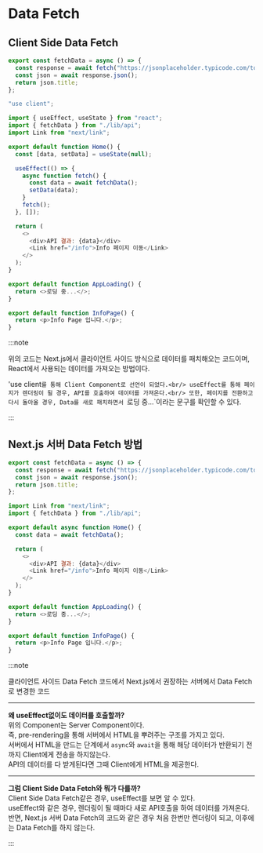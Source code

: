 # Data Fetch

## Client Side Data Fetch

```js title="(src/)lib/api.js"
export const fetchData = async () => {
  const response = await fetch("https://jsonplaceholder.typicode.com/todos/1");
  const json = await response.json();
  return json.title;
};
```

```js title="(src/)app/page.js"
"use client";

import { useEffect, useState } from "react";
import { fetchData } from "./lib/api";
import Link from "next/link";

export default function Home() {
  const [data, setData] = useState(null);

  useEffect(() => {
    async function fetch() {
      const data = await fetchData();
      setData(data);
    }
    fetch();
  }, []);

  return (
    <>
      <div>API 결과: {data}</div>
      <Link href="/info">Info 페이지 이동</Link>
    </>
  );
}
```

```js title="(src/)app/loading.js"
export default function AppLoading() {
  return <>로딩 중...</>;
}
```

```js title="(src/)app/info/page.js"
export default function InfoPage() {
  return <p>Info Page 입니다.</p>;
}
```

:::note

위의 코드는 Next.js에서 클라이언트 사이드 방식으로 데이터를 패치해오는 코드이며,<br/>
React에서 사용되는 데이터를 가져오는 방법이다.<br/>

'use client`를 통해 Client Component로 선언이 되었다.<br/>
useEffect를 통해 페이지가 렌더링이 될 경우, API를 호출하여 데이터를 가져온다.<br/>
또한, 페이지를 전환하고 다시 돌아올 경우, Data를 새로 패치하면서 `로딩 중...`이라는 문구를 확인할 수 있다.<br/>

:::

## Next.js 서버 Data Fetch 방법

```js title="(src/)lib/api.js"
export const fetchData = async () => {
  const response = await fetch("https://jsonplaceholder.typicode.com/todos/1");
  const json = await response.json();
  return json.title;
};
```

```js title="(src/)app/page.js"
import Link from "next/link";
import { fetchData } from "./lib/api";

export default async function Home() {
  const data = await fetchData();

  return (
    <>
      <div>API 결과: {data}</div>
      <Link href="/info">Info 페이지 이동</Link>
    </>
  );
}
```

```js title="(src/)app/loading.js"
export default function AppLoading() {
  return <>로딩 중...</>;
}
```

```js title="(src/)app/info/page.js"
export default function InfoPage() {
  return <p>Info Page 입니다.</p>;
}
```

:::note

클라이언트 사이드 Data Fetch 코드에서 Next.js에서 권장하는 서버에서 Data Fetch로 변경한 코드<br/>

---

**왜 useEffect없이도 데이터를 호출할까?**<br/>
위의 Component는 Server Component이다.<br/>
즉, pre-rendering을 통해 서버에서 HTML을 뿌려주는 구조를 가지고 있다.<br/>
서버에서 HTML을 만드는 단계에서 `async`와 `await`을 통해 해당 데이터가 반환되기 전까지 Client에게 전송을 하지않는다.<br/>
API의 데이터를 다 받게된다면 그때 Client에게 HTML을 제공한다.<br/>

---

**그럼 Client Side Data Fetch와 뭐가 다를까?**<br/>
Client Side Data Fetch같은 경우, useEffect를 보면 알 수 있다.<br/>
useEffect와 같은 경우, 렌더링이 될 때마다 새로 API호출을 하여 데이터를 가져온다.<br/>
반면, Next.js 서버 Data Fetch의 코드와 같은 경우 처음 한번만 렌더링이 되고, 이후에는 Data Fetch를 하지 않는다.<br/>

:::
